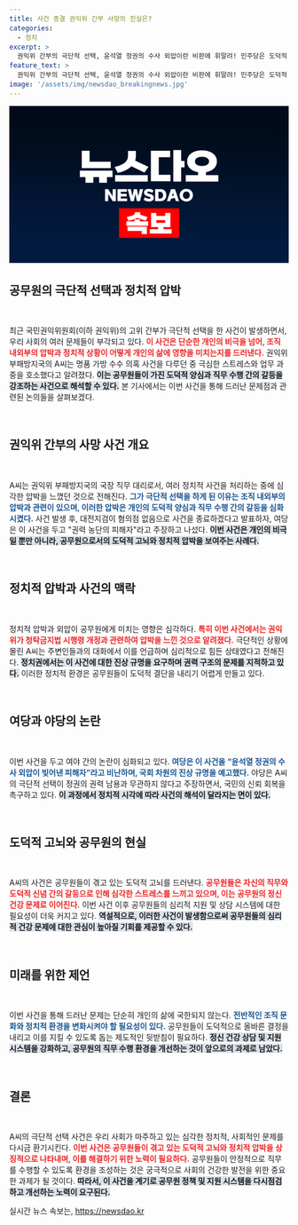 ```yaml
---
title: 사건 종결 권익위 간부 사망의 진실은?
categories:
  - 정치
excerpt: >
  권익위 간부의 극단적 선택, 윤석열 정권의 수사 외압이란 비판에 휘말려! 민주당은 도덕적 양심에 내몰린 공무원들의 고통을 주장하며 국회 진상 규명을 예고했다.
feature_text: >
  권익위 간부의 극단적 선택, 윤석열 정권의 수사 외압이란 비판에 휘말려! 민주당은 도덕적 양심에 내몰린 공무원들의 고통을 주장하며 국회 진상 규명을 예고했다.
image: '/assets/img/newsdao_breakingnews.jpg'
---
```


<p><img src="/assets/img/newsdao_breakingnews.jpg" alt="cryptoinkorea 속보" /></p>

<h2 data-ke-size="size26">공무원의 극단적 선택과 정치적 압박</h2>

<p data-ke-size="size16">&nbsp;</p>

<p>최근 국민권익위원회(이하 권익위)의 고위 간부가 극단적 선택을 한 사건이 발생하면서, 우리 사회의 여러 문제들이 부각되고 있다. <b><span style="color: #ee2323;">이 사건은 단순한 개인의 비극을 넘어, 조직 내외부의 압박과 정치적 상황이 어떻게 개인의 삶에 영향을 미치는지를 드러낸다.</span></b> 권익위 부패방지국의 A씨는 명품 가방 수수 의혹 사건을 다루던 중 극심한 스트레스와 업무 과중을 호소했다고 알려졌다. <b><span style="background-color: #21538527;">이는 공무원들이 가진 도덕적 양심과 직무 수행 간의 갈등을 강조하는 사건으로 해석할 수 있다.</span></b> 본 기사에서는 이번 사건을 통해 드러난 문제점과 관련된 논의들을 살펴보겠다.</p>

<p data-ke-size="size16">&nbsp;</p>

<h2 data-ke-size="size26">권익위 간부의 사망 사건 개요</h2>

<p data-ke-size="size16">&nbsp;</p>

<p>A씨는 권익위 부패방지국의 국장 직무 대리로서, 여러 정치적 사건을 처리하는 중에 심각한 압박을 느꼈던 것으로 전해진다. <b><span style="color: #1a5490;">그가 극단적 선택을 하게 된 이유는 조직 내외부의 압박과 관련이 있으며, 이러한 압박은 개인의 도덕적 양심과 직무 수행 간의 갈등을 심화시켰다.</span></b> 사건 발생 후, 대전지검이 혐의점 없음으로 사건을 종료하겠다고 발표하자, 여당은 이 사건을 두고 "권력 농단의 피해자"라고 주장하고 나섰다. <b><span style="background-color: #21538527;">이번 사건은 개인의 비극일 뿐만 아니라, 공무원으로서의 도덕적 고뇌와 정치적 압박을 보여주는 사례다.</span></b></p>

<p data-ke-size="size16">&nbsp;</p>

<h2 data-ke-size="size26">정치적 압박과 사건의 맥락</h2>

<p data-ke-size="size16">&nbsp;</p>

<p>정치적 압박과 외압이 공무원에게 미치는 영향은 심각하다. <b><span style="color: #ee2323;">특히 이번 사건에서는 권익위가 청탁금지법 시행령 개정과 관련하여 압박을 느낀 것으로 알려졌다.</span></b> 극단적인 상황에 몰린 A씨는 주변인들과의 대화에서 이를 언급하며 심리적으로 힘든 상태였다고 전해진다. <b><span style="background-color: #21538527;">정치권에서는 이 사건에 대한 진상 규명을 요구하며 권력 구조의 문제를 지적하고 있다.</span></b> 이러한 정치적 환경은 공무원들이 도덕적 결단을 내리기 어렵게 만들고 있다.</p>

<p data-ke-size="size16">&nbsp;</p>

<h2 data-ke-size="size26">여당과 야당의 논란</h2>

<p data-ke-size="size16">&nbsp;</p>

<p>이번 사건을 두고 여야 간의 논란이 심화되고 있다. <b><span style="color: #1a5490;">여당은 이 사건을 “윤석열 정권의 수사 외압이 빚어낸 피해자”라고 비난하며, 국회 차원의 진상 규명을 예고했다.</span></b> 야당은 A씨의 극단적 선택이 정권의 권력 남용과 무관하지 않다고 주장하면서, 국민의 신뢰 회복을 촉구하고 있다. <b><span style="background-color: #21538527;">이 과정에서 정치적 시각에 따라 사건의 해석이 달라지는 면이 있다.</span></b></p>

<p data-ke-size="size16">&nbsp;</p>

<h2 data-ke-size="size26">도덕적 고뇌와 공무원의 현실</h2>

<p data-ke-size="size16">&nbsp;</p>

<p>A씨의 사건은 공무원들이 겪고 있는 도덕적 고뇌를 드러낸다. <b><span style="color: #ee2323;">공무원들은 자신의 직무와 도덕적 신념 간의 갈등으로 인해 심각한 스트레스를 느끼고 있으며, 이는 공무원의 정신 건강 문제로 이어진다.</span></b> 이번 사건 이후 공무원들의 심리적 지원 및 상담 시스템에 대한 필요성이 더욱 커지고 있다. <b><span style="background-color: #21538527;">역설적으로, 이러한 사건이 발생함으로써 공무원들의 심리적 건강 문제에 대한 관심이 높아질 기회를 제공할 수 있다.</span></b></p>

<p data-ke-size="size16">&nbsp;</p>

<h2 data-ke-size="size26">미래를 위한 제언</h2>

<p data-ke-size="size16">&nbsp;</p>

<p>이번 사건을 통해 드러난 문제는 단순히 개인의 삶에 국한되지 않는다. <b><span style="color: #1a5490;">전반적인 조직 문화와 정치적 환경을 변화시켜야 할 필요성이 있다.</span></b> 공무원들이 도덕적으로 올바른 결정을 내리고 이를 지킬 수 있도록 돕는 제도적인 뒷받침이 필요하다. <b><span style="background-color: #21538527;">정신 건강 상담 및 지원 시스템을 강화하고, 공무원의 직무 수행 환경을 개선하는 것이 앞으로의 과제로 남았다.</span></b></p>

<p data-ke-size="size16">&nbsp;</p>

<h2 data-ke-size="size26">결론</h2>

<p data-ke-size="size16">&nbsp;</p>

<p>A씨의 극단적 선택 사건은 우리 사회가 마주하고 있는 심각한 정치적, 사회적인 문제를 다시금 환기시킨다. <b><span style="color: #ee2323;">이번 사건은 공무원들이 겪고 있는 도덕적 고뇌와 정치적 압박을 상징적으로 나타내며, 이를 해결하기 위한 노력이 필요하다.</span></b> 공무원들이 안정적으로 직무를 수행할 수 있도록 환경을 조성하는 것은 궁극적으로 사회의 건강한 발전을 위한 중요한 과제가 될 것이다. <b><span style="background-color: #21538527;">따라서, 이 사건을 계기로 공무원 정책 및 지원 시스템을 다시점검하고 개선하는 노력이 요구된다.</span></b></p>
실시간 뉴스 속보는, <a href="https://newsdao.kr" rel="dofollow">https://newsdao.kr</a>



